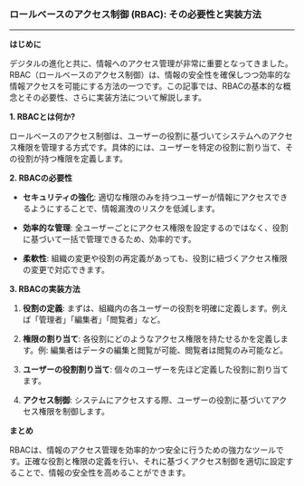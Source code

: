 ### ロールベースのアクセス制御 (RBAC): その必要性と実装方法

---

**はじめに**

デジタルの進化と共に、情報へのアクセス管理が非常に重要となってきました。RBAC（ロールベースのアクセス制御）は、情報の安全性を確保しつつ効率的な情報アクセスを可能にする方法の一つです。この記事では、RBACの基本的な概念とその必要性、さらに実装方法について解説します。

**1. RBACとは何か?**

ロールベースのアクセス制御は、ユーザーの役割に基づいてシステムへのアクセス権限を管理する方式です。具体的には、ユーザーを特定の役割に割り当て、その役割が持つ権限を定義します。

**2. RBACの必要性**

- **セキュリティの強化**: 適切な権限のみを持つユーザーが情報にアクセスできるようにすることで、情報漏洩のリスクを低減します。
  
- **効率的な管理**: 全ユーザーごとにアクセス権限を設定するのではなく、役割に基づいて一括で管理できるため、効率的です。
  
- **柔軟性**: 組織の変更や役割の再定義があっても、役割に紐づくアクセス権限の変更で対応できます。

**3. RBACの実装方法**

1. **役割の定義**: まずは、組織内の各ユーザーの役割を明確に定義します。例えば「管理者」「編集者」「閲覧者」など。

2. **権限の割り当て**: 各役割にどのようなアクセス権限を持たせるかを定義します。例: 編集者はデータの編集と閲覧が可能、閲覧者は閲覧のみ可能など。

3. **ユーザーの役割割り当て**: 個々のユーザーを先ほど定義した役割に割り当てます。

4. **アクセス制御**: システムにアクセスする際、ユーザーの役割に基づいてアクセス権限を制御します。

**まとめ**

RBACは、情報のアクセス管理を効率的かつ安全に行うための強力なツールです。正確な役割と権限の定義を行い、それに基づくアクセス制御を適切に設定することで、情報の安全性を高めることができます。
